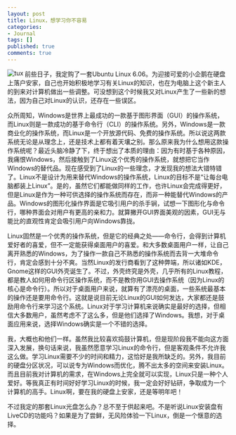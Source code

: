 ```yaml
---
layout: post
title: Linux，想学习你不容易
categories:
- Journal
tags: []
published: true
comments: true
---
```

<p><img src="http://photo9.yupoo.com/20061021/165730_904929803.jpg" title="tux" alt="tux" align="left" />前些日子，我定购了一套Ubuntu Linux 6.06。为迎接可爱的小企鹅在硬盘上落户安家，自己也开始积极地学习有关Linux的知识，也在为电脑上这个新主人的到来对计算机做出一些调整。可没想到这个时候我又对Linux产生了一些新的想法，因为自己对Linux的认识，还存在一些误区。</p>

<p>众所周知，Windows是世界上最成功的一款基于图形界面（GUI）的操作系统，而Linux则是一款成功的基于命令行（CLI）的操作系统。另外，Windows是一款商业化的操作系统，而Linux是一个开放源代码、免费的操作系统。所以说这两款系统无论是从理念上，还是技术上都有着天壤之别。那么原来我为什么想用这款操作系统呢？最近头脑冷静了下，终于想出了本质的理由：因为有时基于各种原因，我痛恨Windows，然后接触到了Linux这个优秀的操作系统，就想把它当作Windows的替代品。现在感受到了Linux的一些理念，才发现我的想法大错特错了。Linux不是设计为用来替代Windows的操作系统，Linux的目标不是“让每台电脑都装上Linux”。是的，虽然它们都能做同样的工作，也许Linux会完成得更好，但是Linux是作为一种可供选择的操作系统而存在，而非一种能替代Windows的产品。Windows的图形化操作界面是它吸引用户的杀手锏，试想一下图形化与命令行，哪种界面会对用户有更高的亲和力。就算撇开GUI界面美观的因素，GUI无与能比的直观性肯定会吸引用户向Windows靠拢。</p>

<p>Linux固然是一个优秀的操作系统，但是它的经典之处——命令行，会得到计算机爱好者的喜爱，但不一定能获得桌面用户的喜爱。和大多数桌面用户一样，让自己离开熟悉的Windows，为了操作一款自己不熟悉的操作系统而去背一大堆命令行，肯定会感到十分不爽。当然Linux的发行商看到了这种弊端，所以诸如KDE，Gnome这样的GUI外壳诞生了。不过，外壳终究是外壳，几乎所有的Linux教程，都是教人如何用命令行区操作系统，而不是教你用GUI去操作系统（因为Linux的核心是命令行）。所以对于桌面用户来说，就算有了漂亮的桌面，一些系统最基本的操作还是要用命令行。这就是说目前无论Linux的GUI如何发达，大家都还是鼓励用命令行来学习这个系统。Linux对于学习计算机来说确实是最好的选择，但相信大多数用户，虽然考虑不了这么多，但是他们选择了Windows。我想，对于桌面应用来说，选择Windows确实是一个不错的选择。</p>

<p>我，大概也和他们一样。虽然我比较喜欢捣鼓计算机，但是现阶段我不能向这方面深入发展，换句话来说，我虽然愿意学习Linux的命令行，但是客观条件不允许我这么做。学习Linux需要不少的时间和精力，这恰好是我所缺乏的。另外，我目前的硬盘分区状况，可以说专为Windows而优化，腾不出太多的空间来安装Linux。而且目前我对计算机的需求，在Windows上完全就可以实现，Linux只是一种个人爱好。等我真正有时间好好学习Linux的时候，我一定会好好钻研，争取成为一个计算机的高手。Linux啊，要在我的硬盘上安家，还是等明年吧！</p>

<p>不过我定的那套Linux光盘怎么办？总不至于供起来吧。不是听说Linux安装盘有LiveCD的功能吗？如果是为了尝鲜，无风险体验一下Linux，倒是一个惬意的选择。</p>

<p><a href="http://www.acesolo.cn">
</a></p>
